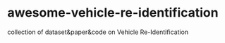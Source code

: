 # awesome-vehicle-re-identification
collection of dataset&amp;paper&amp;code on Vehicle Re-Identification

